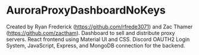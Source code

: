 # AuroraProxyDashboardNoKeys
Created by Ryan Frederick (https://github.com/rfrede3071) and Zac Thamer (https://github.com/zactham).
Dashboard to sell and distribute proxy servers.
React frontend using Material UI and CSS. 
Discord OAUTH2 Login System, JavaScript, Express, and MongoDB connection for the backend. 
